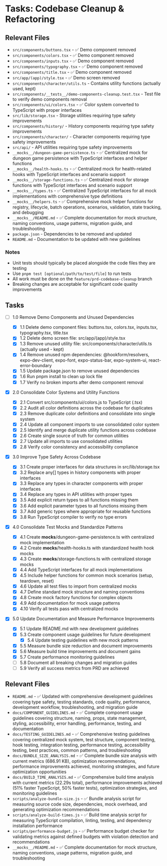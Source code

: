 # Tasks: Codebase Cleanup & Refactoring

## Relevant Files

- `src/components/buttons.tsx` - ✅ Demo component removed
- `src/components/colors.tsx` - ✅ Demo component removed
- `src/components/inputs.tsx` - ✅ Demo component removed
- `src/components/typography.tsx` - ✅ Demo component removed
- `src/components/title.tsx` - ✅ Demo component removed
- `src/app/(app)/style.tsx` - ✅ Demo screen removed
- `src/components/character/utils.ts` - Contains utility functions (actually used, kept)
- `src/components/__tests__/demo-components-cleanup.test.tsx` - Test file to verify demo components removal
- `src/components/ui/colors.tsx` - ✅ Color system converted to TypeScript with proper interfaces
- `src/lib/storage.tsx` - Storage utilities requiring type safety improvements
- `src/components/history/` - History components requiring type safety improvements
- `src/components/character/` - Character components requiring type safety improvements
- `src/api/` - API utilities requiring type safety improvements
- `__mocks__/dungeon-game-persistence.ts` - ✅ Centralized mock for dungeon game persistence with TypeScript interfaces and helper functions
- `__mocks__/health-hooks.ts` - ✅ Centralized mock for health-related hooks with TypeScript interfaces and scenario support
- `__mocks__/storage-functions.ts` - ✅ Centralized mock for storage functions with TypeScript interfaces and scenario support
- `__mocks__/types.ts` - ✅ Centralized TypeScript interfaces for all mock implementations with comprehensive type definitions
- `__mocks__/helpers.ts` - ✅ Comprehensive mock helper functions for registry, lifecycle, batch operations, scenarios, validation, state tracking, and debugging
- `__mocks__/README.md` - ✅ Complete documentation for mock structure, naming conventions, usage patterns, migration guide, and troubleshooting
- `package.json` - Dependencies to be removed and updated
- `README.md` - Documentation to be updated with new guidelines

### Notes

- Unit tests should typically be placed alongside the code files they are testing
- Use `pnpm test [optional/path/to/test/file]` to run tests
- All work must be done on the `feature/prd-codebase-cleanup` branch
- Breaking changes are acceptable for significant code quality improvements

## Tasks

- [ ] 1.0 Remove Demo Components and Unused Dependencies

  - [x] 1.1 Delete demo component files: buttons.tsx, colors.tsx, inputs.tsx, typography.tsx, title.tsx
  - [x] 1.2 Delete demo screen file: src/app/(app)/style.tsx
  - [x] 1.3 Remove unused utility file: src/components/character/utils.ts (actually used - kept)
  - [x] 1.4 Remove unused npm dependencies: @hookform/resolvers, expo-dev-client, expo-font, expo-status-bar, expo-system-ui, react-error-boundary
  - [x] 1.5 Update package.json to remove unused dependencies
  - [x] 1.6 Run pnpm install to clean up lock file
  - [x] 1.7 Verify no broken imports after demo component removal

- [x] 2.0 Consolidate Color Systems and Utility Functions

  - [x] 2.1 Convert src/components/ui/colors.js to TypeScript (.tsx)
  - [x] 2.2 Audit all color definitions across the codebase for duplicates
  - [x] 2.3 Remove duplicate color definitions and consolidate into single system
  - [x] 2.4 Update all component imports to use consolidated color system
  - [x] 2.5 Identify and merge duplicate utility functions across codebase
  - [x] 2.6 Create single source of truth for common utilities
  - [x] 2.7 Update all imports to use consolidated utilities
  - [x] 2.8 Verify color consistency and accessibility compliance

- [x] 3.0 Improve Type Safety Across Codebase

  - [x] 3.1 Create proper interfaces for data structures in src/lib/storage.tsx
  - [x] 3.2 Replace any[] types in history components with proper interfaces
  - [x] 3.3 Replace any types in character components with proper interfaces
  - [x] 3.4 Replace any types in API utilities with proper types
  - [x] 3.5 Add explicit return types to all functions missing them
  - [x] 3.6 Add explicit parameter types to all functions missing them
  - [x] 3.7 Add generic types where appropriate for reusable functions
  - [x] 3.8 Run TypeScript compiler to verify no type errors

- [x] 4.0 Consolidate Test Mocks and Standardize Patterns

  - [x] 4.1 Create **mocks**/dungeon-game-persistence.ts with centralized mock implementation
  - [x] 4.2 Create **mocks**/health-hooks.ts with standardized health hook mocks
  - [x] 4.3 Create **mocks**/storage-functions.ts with centralized storage mocks
  - [x] 4.4 Add TypeScript interfaces for all mock implementations
  - [x] 4.5 Include helper functions for common mock scenarios (setup, teardown, reset)
  - [x] 4.6 Update all test files to import from centralized mocks
  - [x] 4.7 Define standard mock structure and naming conventions
  - [x] 4.8 Create mock factory functions for complex objects
  - [x] 4.9 Add documentation for mock usage patterns
  - [x] 4.10 Verify all tests pass with centralized mocks

- [x] 5.0 Update Documentation and Measure Performance Improvements
  - [x] 5.1 Update README.md with new development guidelines
  - [x] 5.3 Create component usage guidelines for future development
    - [x] 5.4 Update testing guidelines with new mock patterns
  - [x] 5.5 Measure bundle size reduction and document improvements
  - [x] 5.6 Measure build time improvements and document gains
  - [x] 5.7 Create performance monitoring guidelines
  - [ ] 5.8 Document all breaking changes and migration guides
  - [ ] 5.9 Verify all success metrics from PRD are achieved

## Relevant Files

- `README.md` - ✅ Updated with comprehensive development guidelines covering type safety, testing standards, code quality, performance, development workflow, troubleshooting, and migration guide
- `docs/COMPONENT_GUIDELINES.md` - ✅ Complete component usage guidelines covering structure, naming, props, state management, styling, accessibility, error handling, performance, testing, and documentation
- `docs/TESTING_GUIDELINES.md` - ✅ Comprehensive testing guidelines covering centralized mock system, test structure, component testing, hook testing, integration testing, performance testing, accessibility testing, best practices, common patterns, and troubleshooting
- `docs/BUNDLE_SIZE_ANALYSIS.md` - ✅ Complete bundle size analysis with current metrics (686.91 KB), optimization recommendations, performance improvements achieved, monitoring strategies, and future optimization opportunities
- `docs/BUILD_TIME_ANALYSIS.md` - ✅ Comprehensive build time analysis with current metrics (22.29s total), performance improvements achieved (51% faster TypeScript, 50% faster tests), optimization strategies, and monitoring guidelines
- `scripts/analyze-bundle-size.js` - ✅ Bundle analysis script for measuring source code size, dependencies, mock overhead, and generating optimization recommendations
- `scripts/analyze-build-times.js` - ✅ Build time analysis script for measuring TypeScript compilation, linting, testing, and dependency installation performance
- `scripts/performance-budget.js` - ✅ Performance budget checker for validating metrics against defined budgets with violation detection and recommendations
- `__mocks__/README.md` - ✅ Complete documentation for mock structure, naming conventions, usage patterns, migration guide, and troubleshooting
